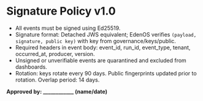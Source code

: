 # Signature Policy v1.0

- All events must be signed using Ed25519.
- Signature format: Detached JWS equivalent; EdenOS verifies `(payload, signature, public key)` with key from governance/keys/public.
- Required headers in event body: event_id, run_id, event_type, tenant, occurred_at, producer, version.
- Unsigned or unverifiable events are quarantined and excluded from dashboards.
- Rotation: keys rotate every 90 days. Public fingerprints updated prior to rotation. Overlap period: 14 days.

**Approved by: ____________ (name/date)**
